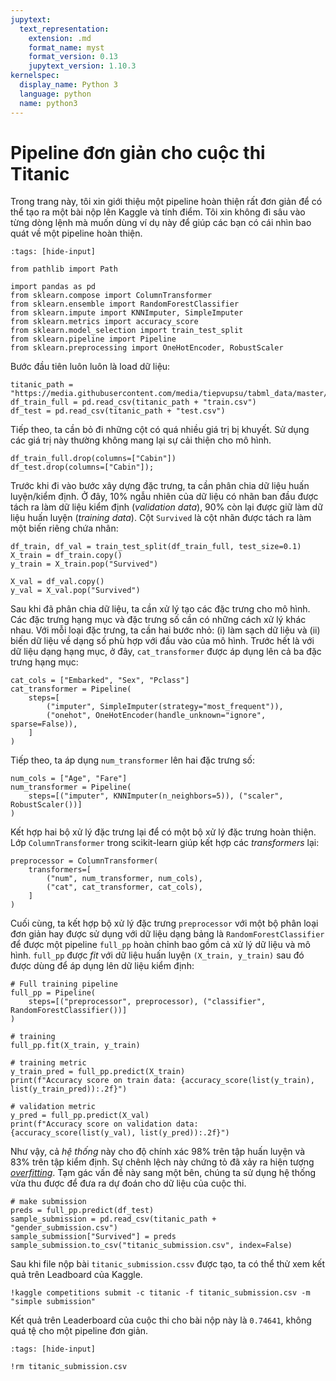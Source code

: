 ```yaml
---
jupytext:
  text_representation:
    extension: .md
    format_name: myst
    format_version: 0.13
    jupytext_version: 1.10.3
kernelspec:
  display_name: Python 3
  language: python
  name: python3
---
```


# Pipeline đơn giản cho cuộc thi Titanic

Trong trang này, tôi xin giới thiệu một pipeline hoàn thiện rất đơn giản để có thể tạo ra một bài nộp lên Kaggle và tính điểm. Tôi xin không đi sâu vào từng dòng lệnh mà muốn dùng ví dụ này để giúp các bạn có cái nhìn bao quát về một pipeline hoàn thiện.

```{code-cell} ipython3
:tags: [hide-input]

from pathlib import Path

import pandas as pd
from sklearn.compose import ColumnTransformer
from sklearn.ensemble import RandomForestClassifier
from sklearn.impute import KNNImputer, SimpleImputer
from sklearn.metrics import accuracy_score
from sklearn.model_selection import train_test_split
from sklearn.pipeline import Pipeline
from sklearn.preprocessing import OneHotEncoder, RobustScaler
```

Bước đầu tiên luôn luôn là load dữ liệu:

```{code-cell} ipython3
titanic_path = "https://media.githubusercontent.com/media/tiepvupsu/tabml_data/master/titanic/"
df_train_full = pd.read_csv(titanic_path + "train.csv")
df_test = pd.read_csv(titanic_path + "test.csv")
```

Tiếp theo, ta cần bỏ đi những cột có quá nhiều giá trị bị khuyết. Sử dụng các giá trị này thường không mang lại sự cải thiện cho mô hình.

```{code-cell} ipython3
df_train_full.drop(columns=["Cabin"])
df_test.drop(columns=["Cabin"]);
```

Trước khi đi vào bước xây dựng đặc trưng, ta cần phân chia dữ liệu huấn luyện/kiểm định. Ở đây, 10% ngẫu nhiên của dữ liệu có nhãn ban đầu được tách ra làm dữ liệu kiểm định (_validation data_), 90% còn lại được giữ làm dữ liệu huấn luyện (_training data_). Cột `Survived` là cột nhãn được tách ra làm một biến riêng chứa nhãn:

```{code-cell} ipython3
df_train, df_val = train_test_split(df_train_full, test_size=0.1)
X_train = df_train.copy()
y_train = X_train.pop("Survived")

X_val = df_val.copy()
y_val = X_val.pop("Survived")
```

Sau khi đã phân chia dữ liệu, ta cần xử lý tạo các đặc trưng cho mô hình. Các đặc trưng hạng mục và đặc trưng số cần có những cách xử lý khác nhau. Với mỗi loại đặc trưng, ta cần hai bước nhỏ: (i) làm sạch dữ liệu và (ii) biến dữ liệu về dạng số phù hợp với đầu vào của mô hình. Trước hết là với dữ liệu dạng hạng mục, ở đây, `cat_transformer` được áp dụng lên cả ba đặc trưng hạng mục:

```{code-cell} ipython3
cat_cols = ["Embarked", "Sex", "Pclass"]
cat_transformer = Pipeline(
    steps=[
        ("imputer", SimpleImputer(strategy="most_frequent")),
        ("onehot", OneHotEncoder(handle_unknown="ignore", sparse=False)),
    ]
)
```

Tiếp theo, ta áp dụng `num_transformer` lên hai đặc trưng số:

```{code-cell} ipython3
num_cols = ["Age", "Fare"]
num_transformer = Pipeline(
    steps=[("imputer", KNNImputer(n_neighbors=5)), ("scaler", RobustScaler())]
)
```

Kết hợp hai bộ xử lý đặc trưng lại để có một bộ xử lý đặc trưng hoàn thiện. Lớp `ColumnTransformer` trong scikit-learn giúp kết hợp các _transformers_ lại:

```{code-cell} ipython3
preprocessor = ColumnTransformer(
    transformers=[
        ("num", num_transformer, num_cols),
        ("cat", cat_transformer, cat_cols),
    ]
)
```

Cuối cùng, ta kết hợp bộ xử lý đặc trưng `preprocessor` với một bộ phân loại đơn giản hay được sử dụng với dữ liệu dạng bảng là `RandomForestClassifier` để được một pipeline `full_pp` hoàn chỉnh bao gồm cả xử lý dữ liệu và mô hình. `full_pp` được _fit_ với dữ liệu huấn luyện `(X_train, y_train)` sau đó được dùng để áp dụng lên dữ liệu kiểm định:

```{code-cell} ipython3
# Full training pipeline
full_pp = Pipeline(
    steps=[("preprocessor", preprocessor), ("classifier", RandomForestClassifier())]
)

# training
full_pp.fit(X_train, y_train)

# training metric
y_train_pred = full_pp.predict(X_train)
print(f"Accuracy score on train data: {accuracy_score(list(y_train), list(y_train_pred)):.2f}")

# validation metric
y_pred = full_pp.predict(X_val)
print(f"Accuracy score on validation data: {accuracy_score(list(y_val), list(y_pred)):.2f}")
```

Như vậy, cả _hệ thống_ này cho độ chính xác 98% trên tập huấn luyện và 83% trên tập kiểm định. Sự chênh lệch này chứng tỏ đã xảy ra hiện tượng [_overfitting_](https://machinelearningcoban.com/2017/03/04/overfitting/). Tạm gác vấn đề này sang một bên, chúng ta sử dụng hệ thống vừa thu được để đưa ra dự đoán cho dữ liệu của cuộc thi.

```{code-cell} ipython3
# make submission
preds = full_pp.predict(df_test)
sample_submission = pd.read_csv(titanic_path + "gender_submission.csv")
sample_submission["Survived"] = preds
sample_submission.to_csv("titanic_submission.csv", index=False)
```

Sau khi file nộp bài `titanic_submission.cssv` được tạo, ta có thể thử xem kết quả trên Leadboard của Kaggle.

```{code-cell} ipython3
!kaggle competitions submit -c titanic -f titanic_submission.csv -m "simple submission"
```

Kết quả trên Leaderboard của cuộc thi cho bài nộp này là `0.74641`, không quá tệ cho một pipeline đơn giản.

```{code-cell} ipython3
:tags: [hide-input]

!rm titanic_submission.csv
```

```{code-cell} ipython3

```
